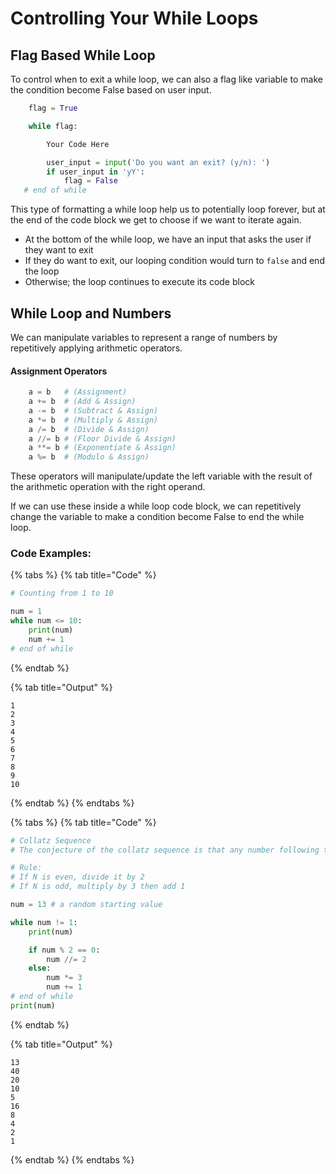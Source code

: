 # Controlling Your While Loops

## Flag Based While Loop <a href="#flag-based-while-loop" id="flag-based-while-loop"></a>

To control when to exit a while loop, we can also a flag like variable to make the condition become False based on user input.

```python
    flag = True

    while flag:

        Your Code Here

        user_input = input('Do you want an exit? (y/n): ')
        if user_input in 'yY':
            flag = False
   # end of while
```

This type of formatting a while loop help us to potentially loop forever, but at the end of the code block we get to choose if we want to iterate again.

* At the bottom of the while loop, we have an input that asks the user if they want to exit
* If they do want to exit, our looping condition would turn to `false` and end the loop
* Otherwise; the loop continues to execute its code block

## While Loop and Numbers <a href="#while-loop-and-numbers" id="while-loop-and-numbers"></a>

We can manipulate variables to represent a range of numbers by repetitively applying arithmetic operators.

#### Assignment Operators <a href="#recall-assignment-operators" id="recall-assignment-operators"></a>

```python
    a = b   # (Assignment)
    a += b  # (Add & Assign)
    a -= b  # (Subtract & Assign)
    a *= b  # (Multiply & Assign)
    a /= b  # (Divide & Assign)
    a //= b # (Floor Divide & Assign)
    a **= b # (Exponentiate & Assign)
    a %= b  # (Modulo & Assign)
```

These operators will manipulate/update the left variable with the result of the arithmetic operation with the right operand.

If we can use these inside a while loop code block, we can repetitively change the variable to make a condition become False to end the while loop.

### Code Examples:

{% tabs %}
{% tab title="Code" %}
```python
# Counting from 1 to 10

num = 1
while num <= 10:
    print(num)
    num += 1
# end of while
```
{% endtab %}

{% tab title="Output" %}
```
1
2
3
4
5
6
7
8
9
10
```
{% endtab %}
{% endtabs %}

{% tabs %}
{% tab title="Code" %}
```python
# Collatz Sequence
# The conjecture of the collatz sequence is that any number following the set of rules will always end up at 1

# Rule:
# If N is even, divide it by 2
# If N is odd, multiply by 3 then add 1

num = 13 # a random starting value

while num != 1:
    print(num)

    if num % 2 == 0:
        num //= 2
    else:
        num *= 3
        num += 1
# end of while
print(num)
```
{% endtab %}

{% tab title="Output" %}
```
13
40
20
10
5
16
8
4
2
1
```
{% endtab %}
{% endtabs %}
